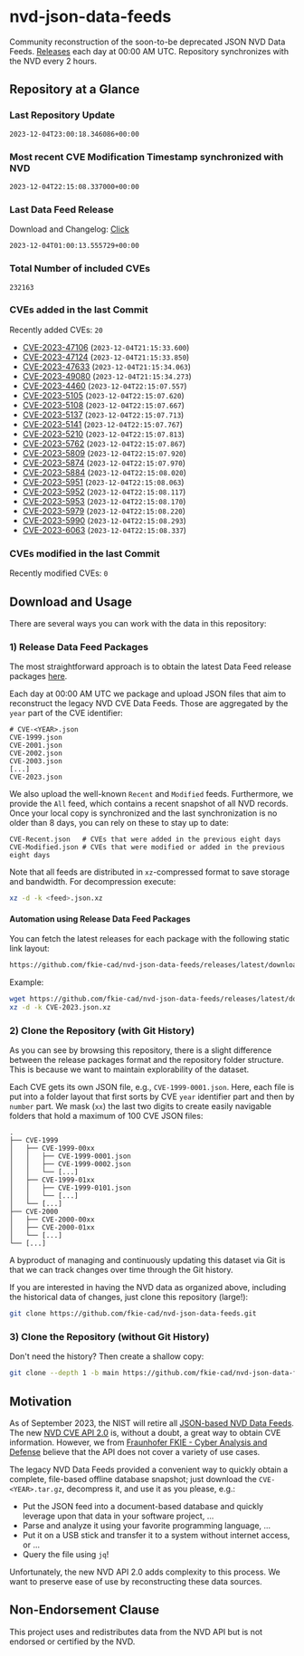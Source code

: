 # nvd-json-data-feeds

Community reconstruction of the soon-to-be deprecated JSON NVD Data Feeds. 
[Releases](https://github.com/fkie-cad/nvd-json-data-feeds/releases/latest) each day at 00:00 AM UTC.
Repository synchronizes with the NVD every 2 hours.

## Repository at a Glance

### Last Repository Update

```plain
2023-12-04T23:00:18.346086+00:00
```

### Most recent CVE Modification Timestamp synchronized with NVD

```plain
2023-12-04T22:15:08.337000+00:00
```

### Last Data Feed Release

Download and Changelog: [Click](https://github.com/fkie-cad/nvd-json-data-feeds/releases/latest)

```plain
2023-12-04T01:00:13.555729+00:00
```

### Total Number of included CVEs

```plain
232163
```

### CVEs added in the last Commit

Recently added CVEs: `20`

* [CVE-2023-47106](CVE-2023/CVE-2023-471xx/CVE-2023-47106.json) (`2023-12-04T21:15:33.600`)
* [CVE-2023-47124](CVE-2023/CVE-2023-471xx/CVE-2023-47124.json) (`2023-12-04T21:15:33.850`)
* [CVE-2023-47633](CVE-2023/CVE-2023-476xx/CVE-2023-47633.json) (`2023-12-04T21:15:34.063`)
* [CVE-2023-49080](CVE-2023/CVE-2023-490xx/CVE-2023-49080.json) (`2023-12-04T21:15:34.273`)
* [CVE-2023-4460](CVE-2023/CVE-2023-44xx/CVE-2023-4460.json) (`2023-12-04T22:15:07.557`)
* [CVE-2023-5105](CVE-2023/CVE-2023-51xx/CVE-2023-5105.json) (`2023-12-04T22:15:07.620`)
* [CVE-2023-5108](CVE-2023/CVE-2023-51xx/CVE-2023-5108.json) (`2023-12-04T22:15:07.667`)
* [CVE-2023-5137](CVE-2023/CVE-2023-51xx/CVE-2023-5137.json) (`2023-12-04T22:15:07.713`)
* [CVE-2023-5141](CVE-2023/CVE-2023-51xx/CVE-2023-5141.json) (`2023-12-04T22:15:07.767`)
* [CVE-2023-5210](CVE-2023/CVE-2023-52xx/CVE-2023-5210.json) (`2023-12-04T22:15:07.813`)
* [CVE-2023-5762](CVE-2023/CVE-2023-57xx/CVE-2023-5762.json) (`2023-12-04T22:15:07.867`)
* [CVE-2023-5809](CVE-2023/CVE-2023-58xx/CVE-2023-5809.json) (`2023-12-04T22:15:07.920`)
* [CVE-2023-5874](CVE-2023/CVE-2023-58xx/CVE-2023-5874.json) (`2023-12-04T22:15:07.970`)
* [CVE-2023-5884](CVE-2023/CVE-2023-58xx/CVE-2023-5884.json) (`2023-12-04T22:15:08.020`)
* [CVE-2023-5951](CVE-2023/CVE-2023-59xx/CVE-2023-5951.json) (`2023-12-04T22:15:08.063`)
* [CVE-2023-5952](CVE-2023/CVE-2023-59xx/CVE-2023-5952.json) (`2023-12-04T22:15:08.117`)
* [CVE-2023-5953](CVE-2023/CVE-2023-59xx/CVE-2023-5953.json) (`2023-12-04T22:15:08.170`)
* [CVE-2023-5979](CVE-2023/CVE-2023-59xx/CVE-2023-5979.json) (`2023-12-04T22:15:08.220`)
* [CVE-2023-5990](CVE-2023/CVE-2023-59xx/CVE-2023-5990.json) (`2023-12-04T22:15:08.293`)
* [CVE-2023-6063](CVE-2023/CVE-2023-60xx/CVE-2023-6063.json) (`2023-12-04T22:15:08.337`)


### CVEs modified in the last Commit

Recently modified CVEs: `0`



## Download and Usage

There are several ways you can work with the data in this repository:

### 1) Release Data Feed Packages

The most straightforward approach is to obtain the latest Data Feed release packages [here](https://github.com/fkie-cad/nvd-json-data-feeds/releases/latest).

Each day at 00:00 AM UTC we package and upload JSON files that aim to reconstruct the legacy NVD CVE Data Feeds.
Those are aggregated by the `year` part of the CVE identifier:

```
# CVE-<YEAR>.json
CVE-1999.json
CVE-2001.json
CVE-2002.json
CVE-2003.json
[...]
CVE-2023.json
```

We also upload the well-known `Recent` and `Modified` feeds.
Furthermore, we provide the `All` feed, which contains a recent snapshot of all NVD records.
Once your local copy is synchronized and the last synchronization is no older than 8 days, you can rely on these to stay up to date:

```plain
CVE-Recent.json   # CVEs that were added in the previous eight days
CVE-Modified.json # CVEs that were modified or added in the previous eight days
```

Note that all feeds are distributed in `xz`-compressed format to save storage and bandwidth.
For decompression execute:

```sh
xz -d -k <feed>.json.xz
```


#### Automation using Release Data Feed Packages

You can fetch the latest releases for each package with the following static link layout:

```sh
https://github.com/fkie-cad/nvd-json-data-feeds/releases/latest/download/CVE-<YEAR>.json.xz
```

Example:

```sh
wget https://github.com/fkie-cad/nvd-json-data-feeds/releases/latest/download/CVE-2023.json.xz
xz -d -k CVE-2023.json.xz
```

### 2) Clone the Repository (with Git History)

As you can see by browsing this repository, there is a slight difference between the release packages format and the repository folder structure.
This is because we want to maintain explorability of the dataset.

Each CVE gets its own JSON file, e.g., `CVE-1999-0001.json`.
Here, each file is put into a folder layout that first sorts by CVE `year` identifier part and then by `number` part.
We mask (`xx`) the last two digits to create easily navigable folders that hold a maximum of 100 CVE JSON files:

```plain
.
├── CVE-1999
│   ├── CVE-1999-00xx
│   │   ├── CVE-1999-0001.json
│   │   ├── CVE-1999-0002.json
│   │   └── [...]
│   ├── CVE-1999-01xx
│   │   ├── CVE-1999-0101.json
│   │   └── [...]
│   └── [...]
├── CVE-2000
│   ├── CVE-2000-00xx
│   ├── CVE-2000-01xx
│   └── [...]
└── [...]
```

A byproduct of managing and continuously updating this dataset via Git is that we can track changes over time through the Git history.

If you are interested in having the NVD data as organized above, including the historical data of changes, just clone this repository (large!):

```sh
git clone https://github.com/fkie-cad/nvd-json-data-feeds.git
```

### 3) Clone the Repository (without Git History)

Don't need the history? Then create a shallow copy:

```sh
git clone --depth 1 -b main https://github.com/fkie-cad/nvd-json-data-feeds.git
```

## Motivation

As of September 2023, the NIST will retire all [JSON-based NVD Data Feeds](https://nvd.nist.gov/vuln/data-feeds#divRetirementBanner-1).
The new [NVD CVE API 2.0](https://nvd.nist.gov/developers/vulnerabilities) is, without a doubt, a great way to obtain CVE information.
However, we from [Fraunhofer FKIE - Cyber Analysis and Defense](https://www.fkie.fraunhofer.de/en/departments/cad.html) believe that the API does not cover a variety of use cases.

The legacy NVD Data Feeds provided a convenient way to quickly obtain a complete, file-based offline database snapshot; just download the `CVE-<YEAR>.tar.gz`, decompress it, and use it as you please, e.g.:

* Put the JSON feed into a document-based database and quickly leverage upon that data in your software project, ...
* Parse and analyze it using your favorite programming language, ...
* Put it on a USB stick and transfer it to a system without internet access, or ...
* Query the file using `jq`!

Unfortunately, the new NVD API 2.0 adds complexity to this process.
We want to preserve ease of use by reconstructing these data sources.

## Non-Endorsement Clause

This project uses and redistributes data from the NVD API but is not endorsed or certified by the NVD.
